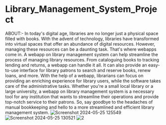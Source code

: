 # Library_Management_System_Project
ABOUT:-
In today's digital age, libraries are no longer just a physical space filled with books. With the advent of technology, libraries have transformed into virtual spaces that offer an abundance of digital resources. However, managing these resources can be a daunting task. That's where webapps come in. A webapp on library management system can help streamline the process of managing library resources. From cataloguing books to tracking lending and returns, a webapp can handle it all. It can also provide an easy-to-use interface for library patrons to search and reserve books, renew loans, and more. With the help of a webapp, librarians can focus on providing an enriching experience for library users, while the software takes care of the administrative tasks. Whether you're a small local library or a large university, a webapp on library management system is a necessary tool for any institution that wants to streamline their operations and provide top-notch service to their patrons. So, say goodbye to the headaches of manual bookkeeping and hello to a more streamlined and efficient library management system.
![Screenshot 2024-05-25 125549](https://github.com/Debjani2002/Library_Management_System_Project/assets/100113201/3e772485-3e74-47d0-9f2d-ec7375575026)
![Screenshot 2024-05-25 130521](https://github.com/Debjani2002/Library_Management_System_Project/assets/100113201/a6a2710f-209a-4a92-aafa-c3857e6c5410)
![2](https://github.com/Debjani2002/Library_Management_System_Project/assets/100113201/6d9b7293-376a-4f6a-a7c5-caa68fbac097)
